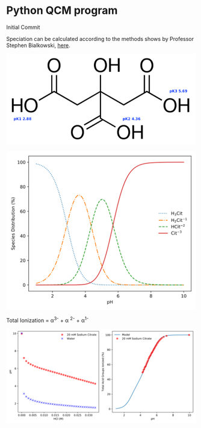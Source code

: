 # Python QCM program

Initial Commit

Speciation can be calculated according to the methods shows by Professor Stephen Bialkowski, [here](http://ion.chem.usu.edu/~sbialkow/Classes/3600/alpha/alpha1.html). 

![Test Image 1](https://github.com/sadmankazi/CalciumBindingModel/blob/master/Figures/citric.png)

![Test Image 2](https://github.com/sadmankazi/CalciumBindingModel/blob/master/Figures/speciation.svg)

Total Ionization = α<sup>3-</sup>  + α <sup>2-</sup> + α<sup>1-</sup>

![Test Image 3](https://github.com/sadmankazi/CalciumBindingModel/blob/master/Figures/titration.svg)

